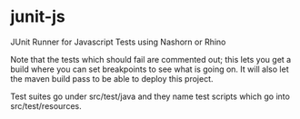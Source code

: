 junit-js
========

JUnit Runner for Javascript Tests using Nashorn or Rhino

Note that the tests which should fail are commented out; this lets you get a build where you can set breakpoints to see what is going on. It will also let the maven build pass to be able to deploy this project. 

Test suites go under src/test/java and they name test scripts which go into src/test/resources. 
